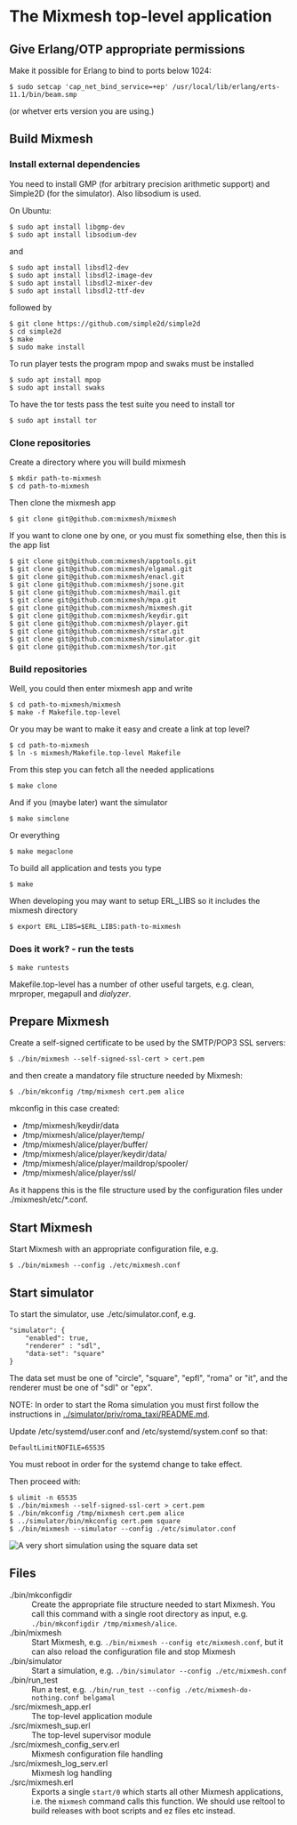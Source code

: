 # The Mixmesh top-level application

## Give Erlang/OTP appropriate permissions

Make it possible for Erlang to bind to ports below 1024:

`$ sudo setcap 'cap_net_bind_service=+ep' /usr/local/lib/erlang/erts-11.1/bin/beam.smp`

(or whetver erts version you are using.)

## Build Mixmesh

### Install external dependencies

You need to install GMP (for arbitrary precision arithmetic support) and Simple2D (for the simulator). Also libsodium is used.

On Ubuntu:

```
$ sudo apt install libgmp-dev
$ sudo apt install libsodium-dev
```

and

```
$ sudo apt install libsdl2-dev
$ sudo apt install libsdl2-image-dev
$ sudo apt install libsdl2-mixer-dev
$ sudo apt install libsdl2-ttf-dev
```

followed by

```
$ git clone https://github.com/simple2d/simple2d
$ cd simple2d
$ make
$ sudo make install
```

To run player tests the program mpop and swaks must be installed

```
$ sudo apt install mpop
$ sudo apt install swaks
```

To have the tor tests pass the test suite you need to install tor

`$ sudo apt install tor`

### Clone repositories

Create a directory where you will build mixmesh

```
$ mkdir path-to-mixmesh
$ cd path-to-mixmesh
```

Then clone the mixmesh app

`$ git clone git@github.com:mixmesh/mixmesh`

If you want to clone one by one, or you must fix something else,
then this is the app list

```
$ git clone git@github.com:mixmesh/apptools.git
$ git clone git@github.com:mixmesh/elgamal.git
$ git clone git@github.com:mixmesh/enacl.git
$ git clone git@github.com:mixmesh/jsone.git
$ git clone git@github.com:mixmesh/mail.git
$ git clone git@github.com:mixmesh/mpa.git
$ git clone git@github.com:mixmesh/mixmesh.git
$ git clone git@github.com:mixmesh/keydir.git
$ git clone git@github.com:mixmesh/player.git
$ git clone git@github.com:mixmesh/rstar.git
$ git clone git@github.com:mixmesh/simulator.git
$ git clone git@github.com:mixmesh/tor.git
```

### Build repositories

Well, you could then enter mixmesh app and write

```
$ cd path-to-mixmesh/mixmesh
$ make -f Makefile.top-level
```

Or you may be want to make it easy and create a link at top level?

```
$ cd path-to-mixmesh
$ ln -s mixmesh/Makefile.top-level Makefile
```

From this step you can fetch all the needed applications

`$ make clone`

And if you (maybe later) want the simulator

`$ make simclone`

Or everything

`$ make megaclone`

To build all application and tests you type

`$ make`

When developing you may want to setup ERL\_LIBS so it includes
the mixmesh directory

`$ export ERL_LIBS=$ERL_LIBS:path-to-mixmesh`

### Does it work? - run the tests

`$ make runtests`

Makefile.top-level has a number of other useful targets, e.g. clean,
mrproper, megapull and *dialyzer*.

## Prepare Mixmesh

Create a self-signed certificate to be used by the SMTP/POP3 SSL servers:

`$ ./bin/mixmesh --self-signed-ssl-cert > cert.pem`

and then create a mandatory file structure needed by Mixmesh:

`$ ./bin/mkconfig /tmp/mixmesh cert.pem alice`

mkconfig in this case created:

* /tmp/mixmesh/keydir/data
* /tmp/mixmesh/alice/player/temp/
* /tmp/mixmesh/alice/player/buffer/
* /tmp/mixmesh/alice/player/keydir/data/
* /tmp/mixmesh/alice/player/maildrop/spooler/
* /tmp/mixmesh/alice/player/ssl/

As it happens this is the file structure used by the configuration
files under ./mixmesh/etc/*.conf.

## Start Mixmesh

Start Mixmesh with an appropriate configuration file, e.g.

`$ ./bin/mixmesh --config ./etc/mixmesh.conf`

## Start simulator

To start the simulator, use ./etc/simulator.conf, e.g.

```
"simulator": {
    "enabled": true,
    "renderer" : "sdl",
    "data-set": "square"
}
```

The data set must be one of "circle", "square", "epfl", "roma" or
"it", and the renderer must be one of "sdl" or "epx".

NOTE: In order to start the Roma simulation you must first follow the instructions in [../simulator/priv/roma_taxi/README.md](https://github.com/mixmesh/simulator/blob/main/priv/roma_taxi/README.md).

Update /etc/systemd/user.conf and /etc/systemd/system.conf so that:

`DefaultLimitNOFILE=65535`

You must reboot in order for the systemd change to take effect.

Then proceed with:

```
$ ulimit -n 65535
$ ./bin/mixmesh --self-signed-ssl-cert > cert.pem
$ ./bin/mkconfig /tmp/mixmesh cert.pem alice
$ ../simulator/bin/mkconfig cert.pem square
$ ./bin/mixmesh --simulator --config ./etc/simulator.conf
```

![A very short simulation using the square data set](/doc/simulation.gif)

## Files

<dl>
  <dt>./bin/mkconfigdir</dt>
  <dd>Create the appropriate file structure needed to start Mixmesh. You call this command with a single root directory as input, e.g. <code>./bin/mkconfigdir /tmp/mixmesh/alice</code>.</dd>
  <dt>./bin/mixmesh</dt>
  <dd>Start Mixmesh, e.g. <code>./bin/mixmesh --config etc/mixmesh.conf</code>, but it can also reload the configuration file and stop Mixmesh</dd>
  <dt>./bin/simulator</dt>
  <dd>Start a simulation, e.g. <code>./bin/simulator --config ./etc/mixmesh.conf</code>
  <dt>./bin/run_test</dt>
  <dd>Run a test, e.g. <code>./bin/run_test --config ./etc/mixmesh-do-nothing.conf belgamal</code>
  <dt>./src/mixmesh_app.erl</dt>
  <dd>The top-level application module</dd>
  <dt>./src/mixmesh_sup.erl</dt>
  <dd>The top-level supervisor module</dd>
  <dt>./src/mixmesh_config_serv.erl</dt>
  <dd>Mixmesh configuration file handling</dd>
  <dt>./src/mixmesh_log_serv.erl</dt>
  <dd>Mixmesh log handling</dd>
  <dt>./src/mixmesh.erl</dt>
  <dd>Exports a single <code>start/0</code> which starts all other Mixmesh applications, i.e. the <code>mixmesh</code> command calls this function. We should use reltool to build releases with boot scripts and ez files etc instead.</dd>
</dl>
